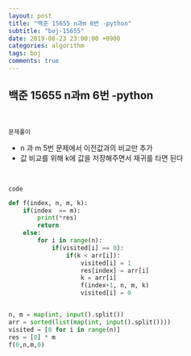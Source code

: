 ```yaml
---
layout: post
title: "백준 15655 n과m 6번 -python"
subtitle: "boj-15655"
date: 2019-08-23 23:00:00 +0900
categories: algorithm
tags: boj
comments: true
---
```


## 백준 15655 n과m 6번 -python

<br>

`문제풀이`

- n 과 m 5번 문제에서 이전값과의 비교만 추가
- 값 비교를 위해 k에 값을 저장해주면서 재귀를 타면 된다

<br>

`code`

```python
def f(index, n, m, k):
    if(index  == m):
        print(*res)
        return
    else:
        for i in range(n):
            if(visited[i] == 0):
                if(k < arr[i]):
                    visited[i] = 1
                    res[index] = arr[i]
                    k = arr[i]
                    f(index+1, n, m, k)
                    visited[i] = 0 


n, m = map(int, input().split())
arr = sorted(list(map(int, input().split())))
visited = [0 for i in range(n)]
res = [0] * m
f(0,n,m,0)
```

